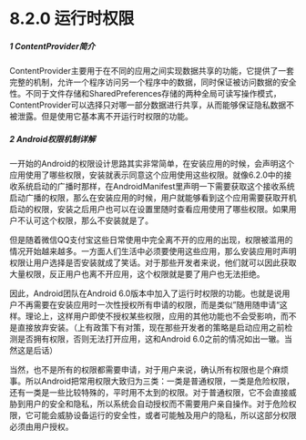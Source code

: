 # 8.2.0 运行时权限

##### 1 ContentProvider简介

ContentProvider主要用于在不同的应用之间实现数据共享的功能，它提供了一套完整的机制，允许一个程序访问另一个程序中的数据，同时保证被访问数据的安全性。不同于文件存储和SharedPreferences存储的两种全局可读写操作模式，ContentProvider可以选择只对哪一部分数据进行共享，从而能够保证隐私数据不被泄露。但是使用它基本离不开运行时权限的功能。

##### 2 Android权限机制详解

一开始的Android的权限设计思路其实非常简单，在安装应用的时候，会声明这个应用使用了哪些权限，安装就表示同意这个应用使用这些权限。就像6.2.0中的接收系统启动的广播时那样，在AndroidManifest里声明一下需要获取这个接收系统启动广播的权限，那么在安装应用的时候，用户就能够看到这个应用需要获取开机启动的权限，安装之后用户也可以在设置里随时查看应用使用了哪些权限。如果用户不认可这个权限，那么不安装就是了。

但是随着微信QQ支付宝这些日常使用中完全离不开的应用的出现，权限被滥用的情况开始越来越多。一方面人们生活中必须要使用这些应用，那么安装应用时声明权限让用户选择是否安装就成了笑话。对于那些开发者来说，他们就可以因此获取大量权限，反正用户也离不开应用，这个权限就是要了用户也无法拒绝。

因此，Android团队在Android 6.0版本中加入了运行时权限的功能。也就是说用户不再需要在安装应用时一次性授权所有申请的权限，而是类似”随用随申请“这样。理论上，这样用户即使不授权某些权限，应用的其他功能也不会受影响，而不是直接放弃安装。（上有政策下有对策，现在那些开发者的策略是启动应用之前检测是否拥有权限，否则无法打开应用，这和Android 6.0之前的情况如出一辙。当然这是后话）

当然，也不是所有的权限都需要申请，对于用户来说，确认所有权限也是个麻烦事。所以Android把常用权限大致归为三类：一类是普通权限，一类是危险权限，还有一类是一些比较特殊的，平时用不太到的权限。对于普通权限，它不会直接威胁到用户的安全和隐私，所以系统会自动授权而不需要用户亲自操作。对于危险权限，它可能会威胁设备运行的安全性，或者可能触及用户的隐私，所以这部分权限必须由用户授权。
